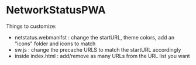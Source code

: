 # NetworkStatusPWA
 
Things to customize:

- netstatus.webmanifst  :  change the startURL, theme colors, add an "icons" folder and icons to match
- sw.js  : change the precache URLS to match the startURL accordingly
- inside index.html : add/remove as many URLs from the URL list you want